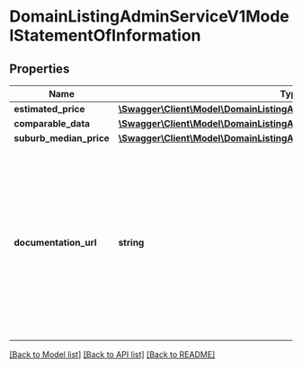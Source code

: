 # DomainListingAdminServiceV1ModelStatementOfInformation

## Properties
Name | Type | Description | Notes
------------ | ------------- | ------------- | -------------
**estimated_price** | [**\Swagger\Client\Model\DomainListingAdminServiceV1ModelBasicPrice**](DomainListingAdminServiceV1ModelBasicPrice.md) |  | [optional] 
**comparable_data** | [**\Swagger\Client\Model\DomainListingAdminServiceV1ModelComparableData**](DomainListingAdminServiceV1ModelComparableData.md) |  | [optional] 
**suburb_median_price** | [**\Swagger\Client\Model\DomainListingAdminServiceV1ModelMedianPriceData**](DomainListingAdminServiceV1ModelMedianPriceData.md) |  | [optional] 
**documentation_url** | **string** | Link to the statement of information documentation file.  Must be a PDF file.  File should be less than 10 MB in size  The Statement of Information must be updated if there is a change in the indicative selling price. | [optional] 

[[Back to Model list]](../../README.md#documentation-for-models) [[Back to API list]](../../README.md#documentation-for-api-endpoints) [[Back to README]](../../README.md)

